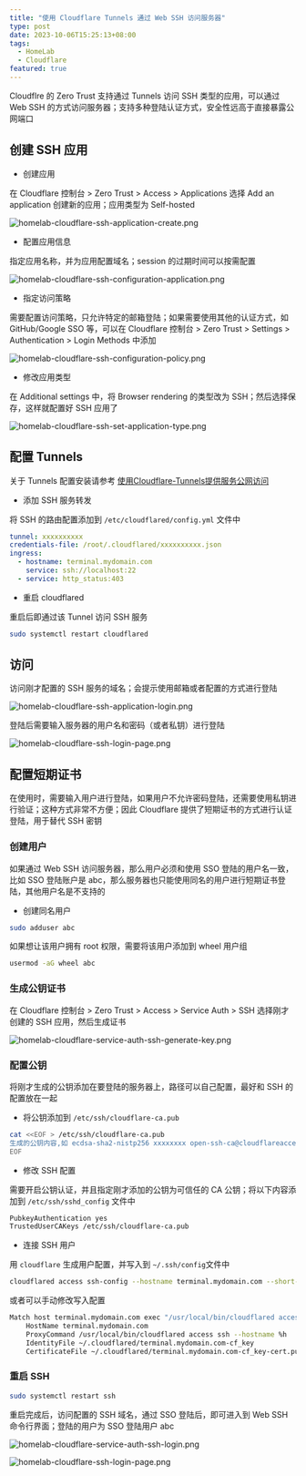 ```yaml
---
title: "使用 Cloudflare Tunnels 通过 Web SSH 访问服务器"
type: post
date: 2023-10-06T15:25:13+08:00
tags:
  - HomeLab
  - Cloudflare
featured: true
---
```


Cloudflre 的 Zero Trust 支持通过 Tunnels 访问 SSH 类型的应用，可以通过 Web SSH 的方式访问服务器；支持多种登陆认证方式，安全性远高于直接暴露公网端口

## 创建 SSH 应用

- 创建应用

在 Cloudflare 控制台 > Zero Trust > Access > Applications 选择 Add an application 创建新的应用；应用类型为 Self-hosted

![homelab-cloudflare-ssh-application-create.png](https://img.hellowood.dev/picture/homelab-cloudflare-ssh-application-create.png)

- 配置应用信息

指定应用名称，并为应用配置域名；session 的过期时间可以按需配置

![homelab-cloudflare-ssh-configuration-application.png](https://img.hellowood.dev/picture/homelab-cloudflare-ssh-configuration-application.png)

- 指定访问策略

需要配置访问策略，只允许特定的邮箱登陆；如果需要使用其他的认证方式，如 GitHub/Google SSO 等，可以在 Cloudflare 控制台 > Zero Trust > Settings > Authentication > Login Methods 中添加

![homelab-cloudflare-ssh-configuration-policy.png](https://img.hellowood.dev/picture/homelab-cloudflare-ssh-configuration-policy.png)

- 修改应用类型

在 Additional settings 中，将 Browser rendering 的类型改为 SSH；然后选择保存，这样就配置好 SSH 应用了

![homelab-cloudflare-ssh-set-application-type.png](https://img.hellowood.dev/picture/homelab-cloudflare-ssh-set-application-type.png)

## 配置 Tunnels

关于 Tunnels 配置安装请参考 [使用Cloudflare-Tunnels提供服务公网访问](https://blog.hellowood.dev/posts/%E4%BD%BF%E7%94%A8Cloudflare-Tunnels%E6%8F%90%E4%BE%9B%E6%9C%8D%E5%8A%A1%E5%85%AC%E7%BD%91%E8%AE%BF%E9%97%AE/)

- 添加 SSH 服务转发

将 SSH 的路由配置添加到 `/etc/cloudflared/config.yml` 文件中

```yaml
tunnel: xxxxxxxxxx
credentials-file: /root/.cloudflared/xxxxxxxxxx.json
ingress:
  - hostname: terminal.mydomain.com
    service: ssh://localhost:22
  - service: http_status:403
```

- 重启 cloudflared

重启后即通过该 Tunnel 访问 SSH 服务

```bash
sudo systemctl restart cloudflared
```

## 访问

访问刚才配置的 SSH 服务的域名；会提示使用邮箱或者配置的方式进行登陆

![homelab-cloudflare-ssh-application-login.png](https://img.hellowood.dev/picture/homelab-cloudflare-ssh-application-login.png)

登陆后需要输入服务器的用户名和密码（或者私钥）进行登陆

![homelab-cloudflare-ssh-login-page.png](https://img.hellowood.dev/picture/homelab-cloudflare-ssh-login-page.png)

## 配置短期证书

在使用时，需要输入用户进行登陆，如果用户不允许密码登陆，还需要使用私钥进行验证；这种方式非常不方便；因此 Cloudflare 提供了短期证书的方式进行认证登陆，用于替代 SSH 密钥

### 创建用户

如果通过 Web SSH 访问服务器，那么用户必须和使用 SSO 登陆的用户名一致，比如 SSO 登陆账户是 abc，那么服务器也只能使用同名的用户进行短期证书登陆，其他用户名是不支持的

- 创建同名用户

```bash
sudo adduser abc
```

如果想让该用户拥有 root 权限，需要将该用户添加到 wheel 用户组

```bash
usermod -aG wheel abc
```

### 生成公钥证书

在 Cloudflare 控制台 > Zero Trust > Access > Service Auth > SSH 选择刚才创建的 SSH 应用，然后生成证书

![homelab-cloudflare-service-auth-ssh-generate-key.png](https://img.hellowood.dev/picture/homelab-cloudflare-service-auth-ssh-generate-key.png)

### 配置公钥

将刚才生成的公钥添加在要登陆的服务器上，路径可以自己配置，最好和 SSH 的配置放在一起

- 将公钥添加到 `/etc/ssh/cloudflare-ca.pub`

```bash
cat <<EOF > /etc/ssh/cloudflare-ca.pub
生成的公钥内容,如 ecdsa-sha2-nistp256 xxxxxxxx open-ssh-ca@cloudflareaccess.org
EOF
```

- 修改 SSH 配置

需要开启公钥认证，并且指定刚才添加的公钥为可信任的 CA 公钥；将以下内容添加到 `/etc/ssh/sshd_config` 文件中

```bash
PubkeyAuthentication yes
TrustedUserCAKeys /etc/ssh/cloudflare-ca.pub
```

- 连接 SSH 用户

用 `cloudflare` 生成用户配置，并写入到 `~/.ssh/config`文件中

```bash
cloudflared access ssh-config --hostname terminal.mydomain.com --short-lived-cert >> ~/.ssh/config
```

或者可以手动修改写入配置

```bash
Match host terminal.mydomain.com exec "/usr/local/bin/cloudflared access ssh-gen --hostname %h"
    HostName terminal.mydomain.com
    ProxyCommand /usr/local/bin/cloudflared access ssh --hostname %h
    IdentityFile ~/.cloudflared/terminal.mydomain.com-cf_key
    CertificateFile ~/.cloudflared/terminal.mydomain.com-cf_key-cert.pub
```

### 重启 SSH

```bash
sudo systemctl restart ssh
```

重启完成后，访问配置的 SSH 域名，通过 SSO 登陆后，即可进入到 Web SSH 命令行界面；登陆的用户为 SSO 登陆用户 abc

![homelab-cloudflare-service-auth-ssh-login.png](https://img.hellowood.dev/picture/homelab-cloudflare-service-auth-ssh-login.png)

![homelab-cloudflare-ssh-login-page.png](https://img.hellowood.dev/picture/homelab-cloudflare-ssh-login-page.png)
